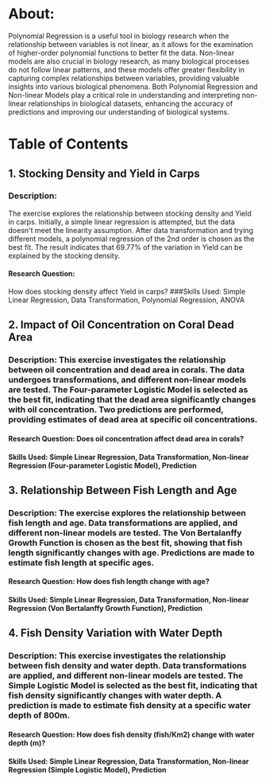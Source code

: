 # About:
Polynomial Regression is a useful tool in biology research when the relationship between variables is not linear, as it allows for the examination of higher-order polynomial functions to better fit the data. Non-linear models are also crucial in biology research, as many biological processes do not follow linear patterns, and these models offer greater flexibility in capturing complex relationships between variables, providing valuable insights into various biological phenomena. Both Polynomial Regression and Non-linear Models play a critical role in understanding and interpreting non-linear relationships in biological datasets, enhancing the accuracy of predictions and improving our understanding of biological systems.

# Table of Contents
## 1. Stocking Density and Yield in Carps
### Description: 
The exercise explores the relationship between stocking density and Yield in carps. Initially, a simple linear regression is attempted, but the data doesn't meet the linearity assumption. After data transformation and trying different models, a polynomial regression of the 2nd order is chosen as the best fit. The result indicates that 69.77% of the variation in Yield can be explained by the stocking density.
#### Research Question: 
How does stocking density affect Yield in carps?
###Skills Used:
Simple Linear Regression, Data Transformation, Polynomial Regression, ANOVA

## 2. Impact of Oil Concentration on Coral Dead Area
### Description: This exercise investigates the relationship between oil concentration and dead area in corals. The data undergoes transformations, and different non-linear models are tested. The Four-parameter Logistic Model is selected as the best fit, indicating that the dead area significantly changes with oil concentration. Two predictions are performed, providing estimates of dead area at specific oil concentrations.
#### Research Question: Does oil concentration affect dead area in corals?
#### Skills Used: Simple Linear Regression, Data Transformation, Non-linear Regression (Four-parameter Logistic Model), Prediction

## 3. Relationship Between Fish Length and Age
### Description: The exercise explores the relationship between fish length and age. Data transformations are applied, and different non-linear models are tested. The Von Bertalanffy Growth Function is chosen as the best fit, showing that fish length significantly changes with age. Predictions are made to estimate fish length at specific ages.
#### Research Question: How does fish length change with age?
#### Skills Used: Simple Linear Regression, Data Transformation, Non-linear Regression (Von Bertalanffy Growth Function), Prediction

## 4. Fish Density Variation with Water Depth
### Description: This exercise investigates the relationship between fish density and water depth. Data transformations are applied, and different non-linear models are tested. The Simple Logistic Model is selected as the best fit, indicating that fish density significantly changes with water depth. A prediction is made to estimate fish density at a specific water depth of 800m.
#### Research Question: How does fish density (fish/Km2) change with water depth (m)?
#### Skills Used: Simple Linear Regression, Data Transformation, Non-linear Regression (Simple Logistic Model), Prediction
